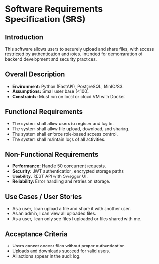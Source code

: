 # Software Requirements Specification (SRS)

## Introduction
This software allows users to securely upload and share files, with access restricted by authentication and roles. Intended for demonstration of backend development and security practices.

## Overall Description
- **Environment:** Python (FastAPI), PostgreSQL, MinIO/S3.  
- **Assumptions:** Small user base (<100).  
- **Constraints:** Must run on local or cloud VM with Docker.

## Functional Requirements
- The system shall allow users to register and log in.  
- The system shall allow file upload, download, and sharing.  
- The system shall enforce role-based access control.  
- The system shall maintain logs of all activities.

## Non-Functional Requirements
- **Performance:** Handle 50 concurrent requests.  
- **Security:** JWT authentication, encrypted storage paths.  
- **Usability:** REST API with Swagger UI.  
- **Reliability:** Error handling and retries on storage.

## Use Cases / User Stories
- As a user, I can upload a file and share it with another user.  
- As an admin, I can view all uploaded files.  
- As a user, I can only see files I uploaded or files shared with me.

## Acceptance Criteria
- Users cannot access files without proper authentication.  
- Uploads and downloads succeed for valid users.  
- All actions appear in the audit log.

